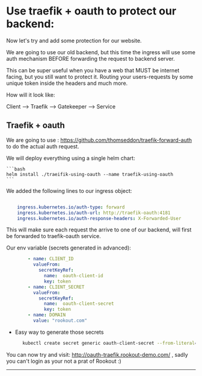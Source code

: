 # Use traefik + oauth to protect our backend:

Now let's try and add some protection for our website. 

We are going to use our old backend, but this time the ingress will use some auth mechanism BEFORE forwarding the request to backend server.
 
This can be super useful when you have a web that MUST be internet facing, but you still want to protect it.
Routing your users-requests by some unique token inside the headers and much more.

How will it look like:

Client --> Traefik --> Gatekeeper --> Service

## Traefik + oauth 

We are going to use : https://github.com/thomseddon/traefik-forward-auth to do the actual auth request.

We will deploy everything using a single helm chart:

	```bash
	helm install ./traeifik-using-oauth --name traefik-using-oauth
	```
	
We added the following lines to our ingress object:
```yaml

    ingress.kubernetes.io/auth-type: forward
    ingress.kubernetes.io/auth-url: http://traefik-oauth:4181
    ingress.kubernetes.io/auth-response-headers: X-Forwarded-User

``` 

This will make sure each request the arrive to one of our backend, will first be forwarded to traefik-oauth service.
 

Our env variable (secrets generated in advanced):
```yaml
        - name: CLIENT_ID
          valueFrom:
            secretKeyRef:
              name:  oauth-client-id
              key: token
        - name: CLIENT_SECRET
          valueFrom:
            secretKeyRef:
              name:  oauth-client-secret
              key: token
        - name: DOMAIN
          value: "rookout.com"
```


* Easy way to generate those secrets
```bash
      kubectl create secret generic oauth-client-secret --from-literal=token=YOUR_TOKEN
```



You can now try and visit: 
http://oauth-traefik.rookout-demo.com/ , sadly you can't login as your not a prat of Rookout :)

---
[//]: #URLs

   [helm]: <https://helm.sh/>
